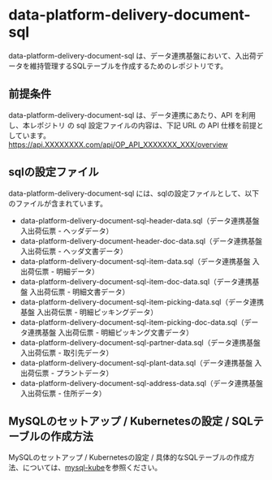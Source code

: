 # data-platform-delivery-document-sql   

data-platform-delivery-document-sql は、データ連携基盤において、入出荷データを維持管理するSQLテーブルを作成するためのレポジトリです。

## 前提条件  
data-platform-delivery-document-sql は、データ連携にあたり、API を利用し、本レポジトリ の sql 設定ファイルの内容は、下記 URL の API 仕様を前提としています。  
https://api.XXXXXXXX.com/api/OP_API_XXXXXXX_XXX/overview    

## sqlの設定ファイル

data-platform-delivery-document-sql には、sqlの設定ファイルとして、以下のファイルが含まれています。  

* data-platform-delivery-document-sql-header-data.sql（データ連携基盤 入出荷伝票 - ヘッダデータ）
* data-platform-delivery-document-header-doc-data.sql（データ連携基盤 入出荷伝票 - ヘッダ文書データ）
* data-platform-delivery-document-sql-item-data.sql（データ連携基盤 入出荷伝票 - 明細データ）
* data-platform-delivery-document-sql-item-doc-data.sql（データ連携基盤 入出荷伝票 - 明細文書データ）
* data-platform-delivery-document-sql-item-picking-data.sql（データ連携基盤 入出荷伝票 - 明細ピッキングデータ）
* data-platform-delivery-document-sql-item-picking-doc-data.sql（データ連携基盤 入出荷伝票 - 明細ピッキング文書データ）
* data-platform-delivery-document-sql-partner-data.sql（データ連携基盤 入出荷伝票 - 取引先データ）
* data-platform-delivery-document-sql-plant-data.sql（データ連携基盤 入出荷伝票 - プラントデータ）
* data-platform-delivery-document-sql-address-data.sql（データ連携基盤 入出荷伝票 - 住所データ）

## MySQLのセットアップ / Kubernetesの設定 / SQLテーブルの作成方法
MySQLのセットアップ / Kubernetesの設定 / 具体的なSQLテーブルの作成方法、については、[mysql-kube](https://github.com/latonaio/mysql-kube)を参照ください。
